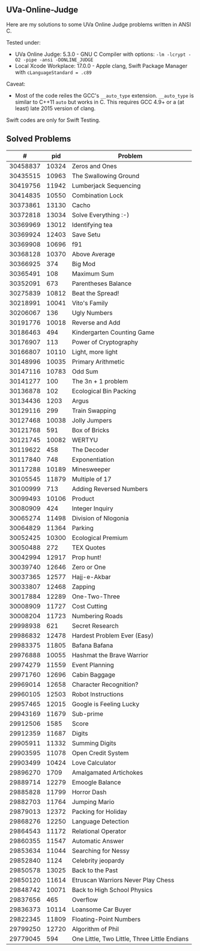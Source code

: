 ## UVa-Online-Judge

Here are my solutions to some UVa Online Judge problems written in ANSI C.

Tested under:

- UVa Online Judge: 5.3.0 - GNU C Compiler with options: `-lm -lcrypt -O2 -pipe -ansi -DONLINE_JUDGE`
- Local Xcode Workplace: 17.0.0 - Apple clang, Swift Package Manager with `cLanguageStandard = .c89`

Caveat:

- Most of the code reiles the GCC's `__auto_type` extension. `__auto_type` is similar to C++11 `auto` but works in C. This requires GCC 4.9+ or a (at least) late 2015 version of clang. 

Swift codes are only for Swift Testing.

## Solved Problems

| # | pid | Problem |
|--|--|--|
| 30458837 | 10324 | Zeros and Ones |
| 30435515 | 10963 | The Swallowing Ground |
| 30419756 | 11942 | Lumberjack Sequencing |
| 30414835 | 10550 | Combination Lock |
| 30373861 | 13130 | Cacho |
| 30372818 | 13034 | Solve Everything :-) |
| 30369969 | 13012 | Identifying tea |
| 30369924 | 12403 | Save Setu |
| 30369908 | 10696 | f91 |
| 30368128 | 10370 | Above Average |
| 30366925 | 374 | Big Mod |
| 30365491 | 108 | Maximum Sum |
| 30352091 | 673 | Parentheses Balance |
| 30275839 | 10812 | Beat the Spread! |
| 30218991 | 10041 | Vito's Family |
| 30206067 | 136 | Ugly Numbers |
| 30191776 | 10018 | Reverse and Add |
| 30186463 | 494 | Kindergarten Counting Game |
| 30176907 | 113 | Power of Cryptography |
| 30166807 | 10110 | Light, more light |
| 30148996 | 10035 | Primary Arithmetic |
| 30147116 | 10783 | Odd Sum |
| 30141277 | 100 | The 3n + 1 problem |
| 30136878 | 102 | Ecological Bin Packing |
| 30134436 | 1203 | Argus |
| 30129116 | 299 | Train Swapping |
| 30127468 | 10038 | Jolly Jumpers |
| 30121768 | 591 | Box of Bricks |
| 30121745 | 10082 | WERTYU |
| 30119622 | 458 | The Decoder |
| 30117840 | 748 | Exponentiation |
| 30117288 | 10189 | Minesweeper |
| 30105545 | 11879 | Multiple of 17 |
| 30100999 | 713 | Adding Reversed Numbers |
| 30099493 | 10106 | Product |
| 30080909 | 424 | Integer Inquiry |
| 30065274 | 11498 | Division of Nlogonia |
| 30064829 | 11364 | Parking |
| 30052425 | 10300 | Ecological Premium |
| 30050488 | 272 | TEX Quotes |
| 30042994 | 12917 | Prop hunt! |
| 30039740 | 12646 | Zero or One |
| 30037365 | 12577 | Hajj-e-Akbar |
| 30033807 | 12468 | Zapping |
| 30017884 | 12289 | One-Two-Three |
| 30008909 | 11727 | Cost Cutting |
| 30008204 | 11723 | Numbering Roads |
| 29998938 | 621 | Secret Research |
| 29986832 | 12478 | Hardest Problem Ever (Easy) |
| 29983375 | 11805 | Bafana Bafana |
| 29976888 | 10055 | Hashmat the Brave Warrior |
| 29974279 | 11559 | Event Planning |
| 29971760 | 12696 | Cabin Baggage |
| 29969014 | 12658 | Character Recognition? |
| 29960105 | 12503 | Robot Instructions |
| 29957465 | 12015 | Google is Feeling Lucky |
| 29943169 | 11679 | Sub-prime |
| 29912506 | 1585 | Score |
| 29912359 | 11687 | Digits |
| 29905911 | 11332 | Summing Digits |
| 29903595 | 11078 | Open Credit System |
| 29903499 | 10424 | Love Calculator |
| 29896270 | 1709 | Amalgamated Artichokes |
| 29889714 | 12279 | Emoogle Balance |
| 29885828 | 11799 | Horror Dash |
| 29882703 | 11764 | Jumping Mario |
| 29879013 | 12372 | Packing for Holiday |
| 29868276 | 12250 | Language Detection |
| 29864543 | 11172 | Relational Operator |
| 29860355 | 11547 | Automatic Answer |
| 29853634 | 11044 | Searching for Nessy |
| 29852840 | 1124 | Celebrity jeopardy |
| 29850578 | 13025 | Back to the Past |
| 29850120 | 11614 | Etruscan Warriors Never Play Chess |
| 29848742 | 10071 | Back to High School Physics |
| 29837656 | 465 | Overflow |
| 29836373 | 10114 | Loansome Car Buyer |
| 29822345 | 11809 | Floating-Point Numbers |
| 29799250 | 12720 | Algorithm of Phil |
| 29779045 | 594 | One Little, Two Little, Three Little Endians |
